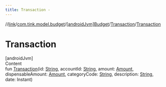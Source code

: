 ```yaml
---
title: Transaction -
---
```

//[link](../../../index.md)/[com.tink.model.budget](../../index.md)/[[androidJvm]Budget](../index.md)/[Transaction](index.md)/[Transaction](-transaction.md)



# Transaction  
[androidJvm]  
Content  
fun [Transaction](-transaction.md)(id: [String](https://kotlinlang.org/api/latest/jvm/stdlib/kotlin/-string/index.html), accountId: [String](https://kotlinlang.org/api/latest/jvm/stdlib/kotlin/-string/index.html), amount: [Amount](../../../com.tink.model.misc/[android-jvm]-amount/index.md), dispensableAmount: [Amount](../../../com.tink.model.misc/[android-jvm]-amount/index.md), categoryCode: [String](https://kotlinlang.org/api/latest/jvm/stdlib/kotlin/-string/index.html), description: [String](https://kotlinlang.org/api/latest/jvm/stdlib/kotlin/-string/index.html), date: Instant)  



